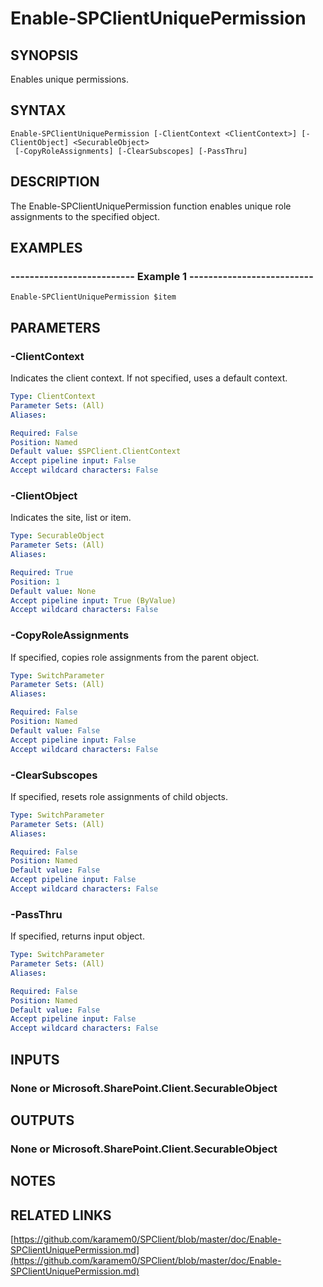 # Enable-SPClientUniquePermission

## SYNOPSIS
Enables unique permissions.

## SYNTAX

```
Enable-SPClientUniquePermission [-ClientContext <ClientContext>] [-ClientObject] <SecurableObject>
 [-CopyRoleAssignments] [-ClearSubscopes] [-PassThru]
```

## DESCRIPTION
The Enable-SPClientUniquePermission function enables unique role assignments to the specified object.

## EXAMPLES

### -------------------------- Example 1 --------------------------
```
Enable-SPClientUniquePermission $item
```

## PARAMETERS

### -ClientContext
Indicates the client context.
If not specified, uses a default context.

```yaml
Type: ClientContext
Parameter Sets: (All)
Aliases: 

Required: False
Position: Named
Default value: $SPClient.ClientContext
Accept pipeline input: False
Accept wildcard characters: False
```

### -ClientObject
Indicates the site, list or item.

```yaml
Type: SecurableObject
Parameter Sets: (All)
Aliases: 

Required: True
Position: 1
Default value: None
Accept pipeline input: True (ByValue)
Accept wildcard characters: False
```

### -CopyRoleAssignments
If specified, copies role assignments from the parent object.

```yaml
Type: SwitchParameter
Parameter Sets: (All)
Aliases: 

Required: False
Position: Named
Default value: False
Accept pipeline input: False
Accept wildcard characters: False
```

### -ClearSubscopes
If specified, resets role assignments of child objects.

```yaml
Type: SwitchParameter
Parameter Sets: (All)
Aliases: 

Required: False
Position: Named
Default value: False
Accept pipeline input: False
Accept wildcard characters: False
```

### -PassThru
If specified, returns input object.

```yaml
Type: SwitchParameter
Parameter Sets: (All)
Aliases: 

Required: False
Position: Named
Default value: False
Accept pipeline input: False
Accept wildcard characters: False
```

## INPUTS

### None or Microsoft.SharePoint.Client.SecurableObject

## OUTPUTS

### None or Microsoft.SharePoint.Client.SecurableObject

## NOTES

## RELATED LINKS

[https://github.com/karamem0/SPClient/blob/master/doc/Enable-SPClientUniquePermission.md](https://github.com/karamem0/SPClient/blob/master/doc/Enable-SPClientUniquePermission.md)

